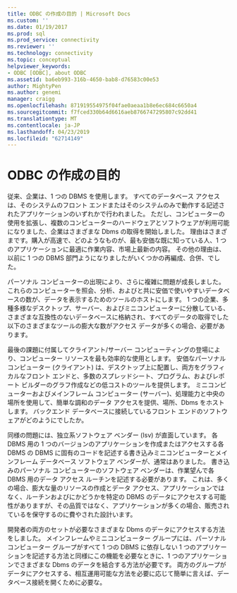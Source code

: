 ```yaml
---
title: ODBC の作成の目的 | Microsoft Docs
ms.custom: ''
ms.date: 01/19/2017
ms.prod: sql
ms.prod_service: connectivity
ms.reviewer: ''
ms.technology: connectivity
ms.topic: conceptual
helpviewer_keywords:
- ODBC [ODBC], about ODBC
ms.assetid: ba6eb993-316b-4650-bab8-d76583c00e53
author: MightyPen
ms.author: genemi
manager: craigg
ms.openlocfilehash: 871919554975f04fae0aeaa1b8e6ec684c6650a4
ms.sourcegitcommit: f7fced330b64d6616aeb8766747295807c92dd41
ms.translationtype: MT
ms.contentlocale: ja-JP
ms.lasthandoff: 04/23/2019
ms.locfileid: "62714149"
---
```

# <a name="why-was-odbc-created"></a>ODBC の作成の目的
従来、企業は、1 つの DBMS を使用します。 すべてのデータベース アクセスは、そのシステムのフロント エンドまたはそのシステムのみで動作する記述されたアプリケーションのいずれかで行われました。 ただし、コンピューターの使用を拡張し、複数のコンピューターのハードウェアとソフトウェアが利用可能になりました、企業はさまざまな Dbms の取得を開始しました。 理由はさまざまです。購入が高速で、どのようなものが、最も安価な既に知っている人、1 つのアプリケーションに最適に作業内容、市場上最新の内容。 その他の理由は、以前に 1 つの DBMS 部門ようになりましたがいくつかの再編成、合併、でした。  
  
 パーソナル コンピューターの出現により、さらに複雑に問題が成長しました。 これらのコンピューターを照会、分析、およびと共に安価で使いやすいデータベースの数が、データを表示するためのツールのホストにします。 1 つの企業、多種多様なデスクトップ、サーバー、およびミニコンピューターに分散している、さまざまな互換性のないデータベースに格納され、すべてのデータの取得でした以下のさまざまなツールの膨大な数がアクセス データが多くの場合、必要があります。  
  
 最後の課題に付属してクライアント/サーバー コンピューティングの登場により、コンピューター リソースを最も効率的な使用とします。 安価なパーソナル コンピューター (クライアント) は、デスクトップ上に配置し、両方をグラフィカルなフロント エンドと、多数のスプレッドシート、プログラム、およびレポート ビルダーのグラフ作成などの低コストのツールを提供します。 ミニコンピューターおよびメインフレーム コンピューター (サーバー)、処理能力と中央の場所を使用して、簡単な調和のデータ アクセスを提供、場所、Dbms をホストします。 バックエンド データベースに接続しているフロント エンドのソフトウェアがどのようにでしたか。  
  
 同様の問題には、独立系ソフトウェア ベンダー (Isv) が直面しています。 各 DBMS 用の 1 つのバージョンのアプリケーションを作成またはアクセスする各 DBMS の DBMS に固有のコードを記述する書き込みミニコンピューターとメインフレーム データベース ソフトウェア ベンダーが、通常はありました。 書き込みのパーソナル コンピューターのソフトウェア ベンダーは、作業望んで各 DBMS 用のデータ アクセス ルーチンを記述する必要があります。 これは、多くの場合、膨大な量のリソースの作成とデータ アクセス、アプリケーションではなく、ルーチンおよびにかどうかを特定の DBMS のデータにアクセスする可能性がありますが、その品質ではなく、アプリケーションが多くの場合、販売されているを保守するのに費やされた設計います。  
  
 開発者の両方のセットが必要なさまざまな Dbms のデータにアクセスする方法をしました。 メインフレームやミニコンピューター グループには、パーソナル コンピューター グループがすべて 1 つの DBMS に依存しない 1 つのアプリケーションを記述する方法と同様にこの機能を必要なときに、1 つのアプリケーションでさまざまな Dbms のデータを結合する方法が必要です。 両方のグループがデータにアクセスする、相互運用可能な方法を必要に応じて簡単に言えば、データベース接続を開くために必要な。

